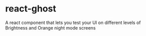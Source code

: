 # react-ghost
A react component that lets you test your UI on different levels of Brightness and Orange night mode screens
